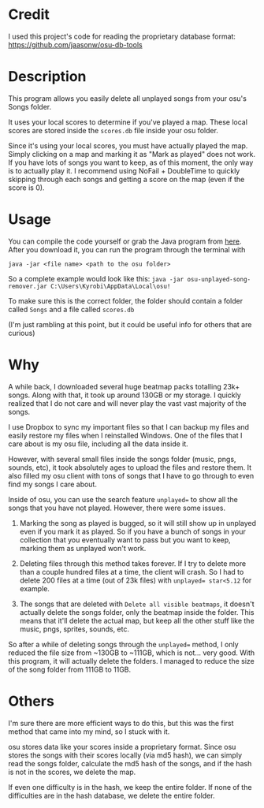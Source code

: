 # Credit
I used this project's code for reading the proprietary
database format: https://github.com/jaasonw/osu-db-tools

# Description
This program allows you easily delete all unplayed songs from your osu's Songs
folder. 

It uses your local scores to determine if you've played a map. These local scores
are stored inside the `scores.db` file inside your osu folder.

Since it's using your local scores, you must have actually played the map. Simply
clicking on a map and marking it as "Mark as played" does not work. If you have
lots of songs you want to keep, as of this moment, the only way is to actually
play it. I recommend using NoFail + DoubleTime to quickly skipping through
each songs and getting a score on the map (even if the score is 0).

# Usage
You can compile the code yourself or grab the Java program from [here](https://github.com/Kyrobi/osu-unplayed-song-remover/releases/tag/release).
After you download it, you can run the program through the terminal with

`java -jar <file name> <path to the osu folder>`

So a complete example would look like this:
`java -jar osu-unplayed-song-remover.jar C:\Users\Kyrobi\AppData\Local\osu!`

To make sure this is the correct folder, the folder should contain a folder 
called `Songs` and a file called `scores.db`


(I'm just rambling at this point, but it could be useful info for others that
are curious)

# Why
A while back, I downloaded several huge beatmap packs totalling 23k+ songs.
Along with that, it took up around 130GB or my storage. I quickly realized 
that I do not care and will never play the vast vast majority of the songs.

I use Dropbox to sync my important files so that I can backup my files
and easily restore my files when I reinstalled Windows. One of the files
that I care about is my osu file, including all the data inside it.

However, with several small files inside the songs folder 
(music, pngs, sounds, etc), it took absolutely ages to upload the files
and restore them. It also filled my osu client with tons of songs that
I have to go through to even find my songs I care about.

Inside of osu, you can use the search feature `unplayed=` to show all
the songs that you have not played. However, there were some issues.

1. Marking the song as played is bugged, so it will still show up in
unplayed even if you mark it as played. So if you have a bunch of songs
in your collection that you eventually want to pass but you want to keep,
marking them as unplayed won't work.

2. Deleting files through this method takes forever. If I try to delete
more than a couple hundred files at a time, the client will crash. So
I had to delete 200 files at a time (out of 23k files) with
`unplayed= star<5.12` for example.

3. The songs that are deleted with `Delete all visible beatmaps`, it
doesn't actually delete the songs folder, only the beatmap inside the
folder. This means that it'll delete the actual map, but keep all the
other stuff like the music, pngs, sprites, sounds, etc.

So after a while of deleting songs through the `unplayed=` method, I only
reduced the file size from ~130GB to ~111GB, which is not... very good.
With this program, it will actually delete the folders. I managed to
reduce the size of the song folder from 111GB to 11GB.

# Others
I'm sure there are more efficient ways to do this, but this was the first
method that came into my mind, so I stuck with it.

osu stores data like your scores inside a proprietary format.
Since osu stores the songs with their scores locally (via md5 hash),
we can simply read the songs folder, calculate the md5 hash of the
songs, and if the hash is not in the scores, we delete the map.

If even one difficulty is in the hash, we keep the entire folder.
If none of the difficulties are in the hash database, we delete
the entire folder.
